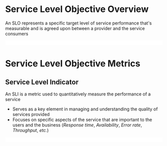 # Service Level Objective Overview

An SLO represents a specific target level of service performance that's measurable and is agreed upon between a provider and the service consumers

![](https://github.com/JonmarCorpuz/LetsLearn/blob/main/Assets/Whitespace.png)

# Service Level Objective Metrics

## Service Level Indicator

An SLI is a metric used to quantitatively measure the performance of a service

* Serves as a key element in managing and understanding the quality of services provided
* Focuses on specific aspects of the service that are important to the users and the business (*Response time*, *Availability*, *Error rate*, *Throughput*, *etc.*)

![](https://github.com/JonmarCorpuz/LetsLearn/blob/main/Assets/Whitespace.png)

